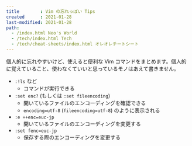 ```yaml
---
title        : Vim の忘れっぽい Tips
created      : 2021-01-28
last-modified: 2021-01-28
path:
  - /index.html Neo's World
  - /tech/index.html Tech
  - /tech/cheat-sheets/index.html オレオレチートシート
---
```


個人的に忘れやすいけど、使えると便利な Vim コマンドをまとめます。個人的に覚えていること、使わなくていいと思っているモノはあえて書きません。

- `:!ls` など
  - コマンドが実行できる
- `:set enc?` (もしくは `:set fileencoding`)
  - 開いているファイルのエンコーディングを確認できる
  - `encoding=utf-8` (`fileencoding=utf-8`) のように表示される
- `:e ++enc=euc-jp`
  - 開いているファイルのエンコーディングを変更する
- `:set fenc=euc-jp`
  - 保存する際のエンコーディングを変更する
